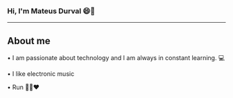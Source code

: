 ### Hi, I'm Mateus Durval 😄👋
___

<!--
**mateusdurval/mateusdurval** is a ✨ _special_ ✨ repository because its `README.md` (this file) appears on your GitHub profile.

Here are some ideas to get you started:

🔭 I’m currently working on ...
- 🌱 I’m currently learning ...
- 👯 I’m looking to collaborate on ...
- 🤔 I’m looking for help with ...
- 💬 Ask me about ...
- 📫 How to reach me: ...
- 😄 Pronouns: ...
- ⚡ Fun fact: ...
-->

<h2>About me</h2>

<div>
  <p> • I am passionate about technology and I am always in constant learning. 💻 </p>
  <p> • I like electronic music </p>
  <p> • Run 🏃‍♂❤ </p>
</div>
